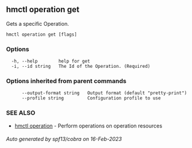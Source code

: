 ## hmctl operation get

Gets a specific Operation.

```
hmctl operation get [flags]
```

### Options

```
  -h, --help        help for get
  -i, --id string   The Id of the Operation. (Required)
```

### Options inherited from parent commands

```
      --output-format string   Output format (default "pretty-print")
      --profile string         Configuration profile to use
```

### SEE ALSO

* [hmctl operation](hmctl_operation.md)	 - Perform operations on operation resources

###### Auto generated by spf13/cobra on 16-Feb-2023
